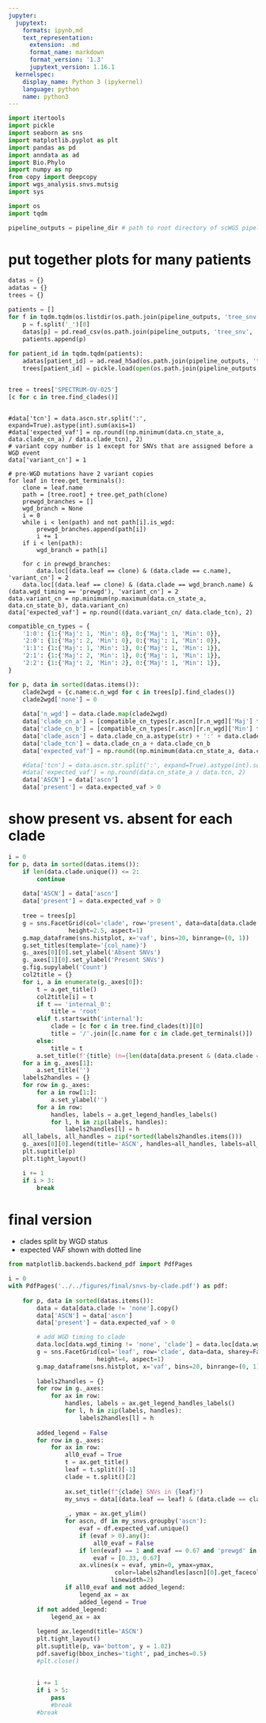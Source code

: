 ```yaml
---
jupyter:
  jupytext:
    formats: ipynb,md
    text_representation:
      extension: .md
      format_name: markdown
      format_version: '1.3'
      jupytext_version: 1.16.1
  kernelspec:
    display_name: Python 3 (ipykernel)
    language: python
    name: python3
---
```


```python tags=["remove-cell"]
import itertools
import pickle
import seaborn as sns
import matplotlib.pyplot as plt
import pandas as pd
import anndata as ad
import Bio.Phylo
import numpy as np
from copy import deepcopy
import wgs_analysis.snvs.mutsig
import sys

import os
import tqdm
```
```python
pipeline_outputs = pipeline_dir # path to root directory of scWGS pipeline outputs

```

# put together plots for many patients

```python
datas = {}
adatas = {}
trees = {}

patients = []
for f in tqdm.tqdm(os.listdir(os.path.join(pipeline_outputs, 'tree_snv', 'outputs'))):
    p = f.split('_')[0]
    datas[p] = pd.read_csv(os.path.join(pipeline_outputs, 'tree_snv', 'outputs', f))
    patients.append(p)
    
for patient_id in tqdm.tqdm(patients):
    adatas[patient_id] = ad.read_h5ad(os.path.join(pipeline_outputs, 'tree_snv', 'inputs', f'{patient_id}_general_clone_adata.h5'))
    trees[patient_id] = pickle.load(open(os.path.join(pipeline_outputs, 'tree_snv', 'inputs', f'{patient_id}_clones_pruned.pickle'), 'rb'))

```

```python

```

```python
tree = trees['SPECTRUM-OV-025']
[c for c in tree.find_clades()]
```

```python

```

<!-- #raw -->

    #data['tcn'] = data.ascn.str.split(':', expand=True).astype(int).sum(axis=1)
    #data['expected_vaf'] = np.round((np.minimum(data.cn_state_a, data.clade_cn_a) / data.clade_tcn), 2)
    # variant copy number is 1 except for SNVs that are assigned before a WGD event
    data['variant_cn'] = 1
    
    # pre-WGD mutations have 2 variant copies
    for leaf in tree.get_terminals():
        clone = leaf.name
        path = [tree.root] + tree.get_path(clone)
        prewgd_branches = []
        wgd_branch = None
        i = 0
        while i < len(path) and not path[i].is_wgd:
            prewgd_branches.append(path[i])
            i += 1
        if i < len(path):
            wgd_branch = path[i]
    
        for c in prewgd_branches:
            data.loc[(data.leaf == clone) & (data.clade == c.name), 'variant_cn'] = 2
        data.loc[(data.leaf == clone) & (data.clade == wgd_branch.name) & (data.wgd_timing == 'prewgd'), 'variant_cn'] = 2
    data.variant_cn = np.minimum(np.maximum(data.cn_state_a, data.cn_state_b), data.variant_cn)    
    data['expected_vaf'] = np.round((data.variant_cn/ data.clade_tcn), 2)
    
<!-- #endraw -->

```python
compatible_cn_types = {
    '1:0': {1:{'Maj': 1, 'Min': 0}, 0:{'Maj': 1, 'Min': 0}},
    '2:0': {1:{'Maj': 2, 'Min': 0}, 0:{'Maj': 1, 'Min': 0}},
    '1:1': {1:{'Maj': 1, 'Min': 1}, 0:{'Maj': 1, 'Min': 1}},
    '2:1': {1:{'Maj': 2, 'Min': 1}, 0:{'Maj': 1, 'Min': 1}},
    '2:2': {1:{'Maj': 2, 'Min': 2}, 0:{'Maj': 1, 'Min': 1}},
}
```

```python
for p, data in sorted(datas.items()):
    clade2wgd = {c.name:c.n_wgd for c in trees[p].find_clades()}
    clade2wgd['none'] = 0
    
    data['n_wgd'] = data.clade.map(clade2wgd)
    data['clade_cn_a'] = [compatible_cn_types[r.ascn][r.n_wgd]['Maj'] for _, r in data.iterrows()]
    data['clade_cn_b'] = [compatible_cn_types[r.ascn][r.n_wgd]['Min'] for _, r in data.iterrows()]
    data['clade_ascn'] = data.clade_cn_a.astype(str) + ':' + data.clade_cn_b.astype(str)
    data['clade_tcn'] = data.clade_cn_a + data.clade_cn_b
    data['expected_vaf'] = np.round((np.minimum(data.cn_state_a, data.clade_cn_a) / data.clade_tcn), 2)

    #data['tcn'] = data.ascn.str.split(':', expand=True).astype(int).sum(axis=1)
    #data['expected_vaf'] = np.round(data.cn_state_a / data.tcn, 2)
    data['ASCN'] = data['ascn']
    data['present'] = data.expected_vaf > 0

```

# show present vs. absent for each clade

```python
i = 0
for p, data in sorted(datas.items()):
    if len(data.clade.unique()) <= 2:
        continue
    
    data['ASCN'] = data['ascn']
    data['present'] = data.expected_vaf > 0
    
    tree = trees[p]
    g = sns.FacetGrid(col='clade', row='present', data=data[data.clade != 'none'], sharey=False, hue='ASCN',
                 height=2.5, aspect=1)
    g.map_dataframe(sns.histplot, x='vaf', bins=20, binrange=(0, 1))
    g.set_titles(template='{col_name}')
    g._axes[0][0].set_ylabel('Absent SNVs')
    g._axes[1][0].set_ylabel('Present SNVs')
    g.fig.supylabel('Count')
    col2title = {}
    for i, a in enumerate(g._axes[0]):
        t = a.get_title()
        col2title[i] = t
        if t == 'internal_0':
            title = 'root'
        elif t.startswith('internal'):
            clade = [c for c in tree.find_clades(t)][0]
            title = '/'.join([c.name for c in clade.get_terminals()])
        else:
            title = t
        a.set_title(f'{title} (n={len(data[data.present & (data.clade == t)].snv_id.unique())})')
    for a in g._axes[1]:
        a.set_title('')
    labels2handles = {}
    for row in g._axes:
        for a in row[1:]:
            a.set_ylabel('')
        for a in row:
            handles, labels = a.get_legend_handles_labels()
            for l, h in zip(labels, handles):
                labels2handles[l] = h
    all_labels, all_handles = zip(*sorted(labels2handles.items()))
    g._axes[0][0].legend(title='ASCN', handles=all_handles, labels=all_labels)
    plt.suptitle(p)
    plt.tight_layout()

    i += 1
    if i > 3:
        break

```

# final version
* clades split by WGD status
* expected VAF shown with dotted line

```python
from matplotlib.backends.backend_pdf import PdfPages
```

```python
i = 0
with PdfPages('../../figures/final/snvs-by-clade.pdf') as pdf:
            
    for p, data in sorted(datas.items()):
        data = data[data.clade != 'none'].copy()
        data['ASCN'] = data['ascn']
        data['present'] = data.expected_vaf > 0

        # add WGD timing to clade
        data.loc[data.wgd_timing != 'none', 'clade'] = data.loc[data.wgd_timing != 'none', 'clade'] + '/' + data.loc[data.wgd_timing != 'none', 'wgd_timing']
        g = sns.FacetGrid(col='leaf', row='clade', data=data, sharey=False, hue='ASCN',
                         height=4, aspect=1)
        g.map_dataframe(sns.histplot, x='vaf', bins=20, binrange=(0, 1))
    
        labels2handles = {}
        for row in g._axes:
            for ax in row:    
                handles, labels = ax.get_legend_handles_labels()
                for l, h in zip(labels, handles):
                    labels2handles[l] = h
    
        added_legend = False
        for row in g._axes:
            for ax in row:
                all0_evaf = True
                t = ax.get_title()
                leaf = t.split()[-1]
                clade = t.split()[2]
        
                ax.set_title(f"{clade} SNVs in {leaf}")
                my_snvs = data[(data.leaf == leaf) & (data.clade == clade)]
                
                _, ymax = ax.get_ylim()
                for ascn, df in my_snvs.groupby('ascn'):
                    evaf = df.expected_vaf.unique()
                    if (evaf > 0).any():
                        all0_evaf = False
                    if len(evaf) == 1 and evaf == 0.67 and 'prewgd' in clade:
                        evaf = [0.33, 0.67]
                    ax.vlines(x = evaf, ymin=0, ymax=ymax, 
                              color=labels2handles[ascn][0].get_facecolor(), linestyle = ':',
                             linewidth=2)
                if all0_evaf and not added_legend:
                    legend_ax = ax
                    added_legend = True
        if not added_legend:
            legend_ax = ax
                    
        legend_ax.legend(title='ASCN')
        plt.tight_layout()
        plt.suptitle(p, va='bottom', y = 1.02)
        pdf.savefig(bbox_inches='tight', pad_inches=0.5)
        #plt.close()
                            
    
        i += 1
        if i > 5:
            pass
            #break
        #break
```

